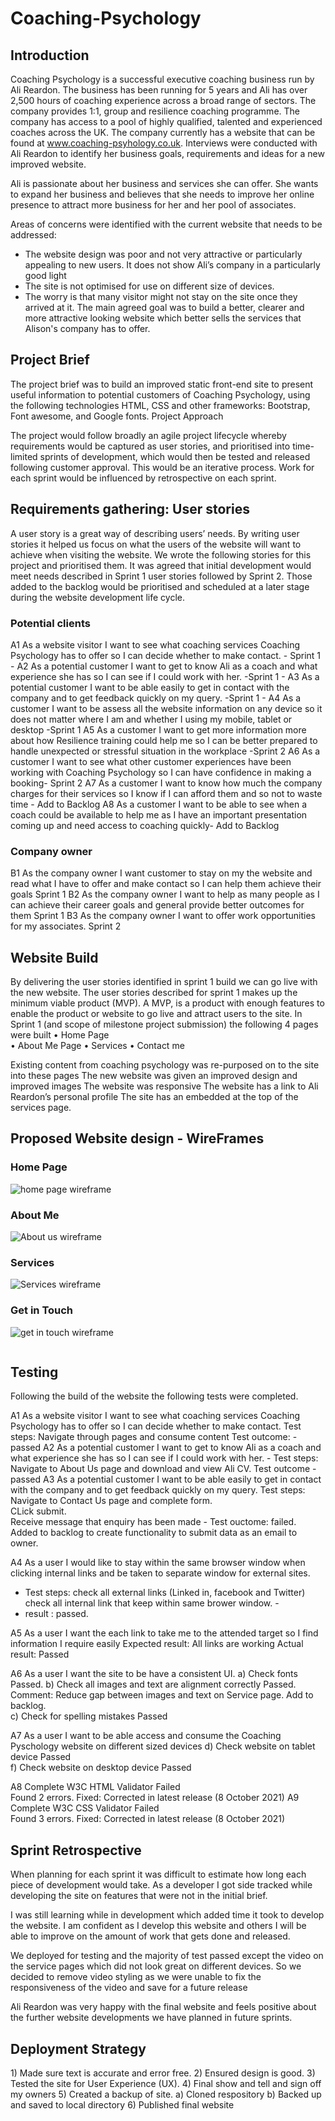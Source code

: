 <h1>Coaching-Psychology</h1>

<h2>Introduction</h2>

Coaching Psychology is a successful executive coaching business run by Ali Reardon.  The business has been running for 5 years and Ali has over 2,500 hours of coaching experience across a broad range of sectors.   The company provides 1:1, group and resilience coaching programme. The company has access to a pool of highly qualified, talented and experienced coaches across the UK.  The company currently has a website that can be found at www.coaching-psyhology.co.uk. 
Interviews were conducted with Ali Reardon to identify her business goals, requirements and ideas for a new improved website. 

Ali is passionate about her business and services she can offer.   She wants to expand her business and believes that she needs to improve her online presence to attract more business for her and her pool of associates.

Areas of concerns were identified with the current website that needs to be addressed:
-	The website design was poor and not very attractive or particularly appealing to new users.  It does not show Ali’s company in a particularly good light
-	The site is not optimised for use on different size of devices.
-	The worry is that many visitor might not stay on the site once they arrived at it.
The main agreed goal was to build a better, clearer and more attractive looking website which better sells the services that Alison's company has to offer.

<h2>Project Brief</h2>

The project brief was to build an improved static front-end site to present useful information to potential customers of Coaching Psychology, using the following technologies HTML, CSS and other frameworks: Bootstrap, Font awesome, and Google fonts.
Project Approach

The project would follow broadly an agile project lifecycle whereby requirements would be captured as user stories, and prioritised into time-limited sprints of development, which would then be tested and released following customer approval.  This would be an iterative process.   Work for each sprint would be influenced by retrospective on each sprint.

<h2>Requirements gathering: User stories</h2>

A user story is a great way of describing users’ needs.  By writing user stories it helped us focus on what the users of the website will want to achieve when visiting the website.   We wrote the following stories for this project and prioritised them.  It was agreed that initial development would meet needs described in Sprint 1 user stories followed by Sprint 2.  Those added to the backlog would be prioritised and scheduled at a later stage during the website development life cycle.

<h3>Potential clients</h3>

A1	As a website visitor I want to see what coaching services Coaching Psychology has to offer so I can decide whether to make contact. - Sprint 1 - 
A2	As a potential customer I want to get to know Ali as a coach and what experience she has so I can see if I could work with her. -Sprint 1 -
A3	As a potential customer I want to be able easily to get in contact with the company and to get feedback quickly on my query. -Sprint 1 - 
A4	As a customer I want to be assess all the website information on any device so it does not matter where I am and whether I using my mobile, tablet or desktop -Sprint 1
A5	As a customer I want to get more information more about how Resilience training could help me so I can be better prepared to handle unexpected or stressful situation in the workplace -Sprint 2
A6	As a customer I want to see what other customer experiences have been working with Coaching Psychology so I can have confidence in making a booking- Sprint 2
A7	As a customer I want to know how much the company charges for their services so I know if I can afford them and so not to waste time - Add to Backlog
A8	As a customer I want to be able to see when a coach could be available to help me as I have an important presentation coming up and need access to coaching quickly- Add to Backlog

<h3>Company owner</h3>

B1	As the company owner I want customer to stay on my the website and read what I have to offer and make contact so I can help them achieve their goals	Sprint 1
B2	As the company owner I want to help as many people as I can achieve their career goals and general provide better outcomes for them	Sprint 1
B3	As the company owner I want to offer work opportunities for my associates.	Sprint 2

<h2>Website Build</h2>

By delivering the user stories identified in sprint 1 build we can go live with the new website.  The user stories described for sprint 1 makes up the minimum viable product (MVP).  A MVP, is a product with enough features to enable the product or website to go live and attract users to the site.
In Sprint 1 (and scope of milestone project submission) the following 4 pages were built
•	Home Page     
•	About Me Page
•	Services 
•	Contact me

Existing content from coaching psychology was re-purposed on to the site into these pages
The new website was given an improved design and improved images
The website was responsive 
The website has a link to Ali Reardon’s personal profile
The site has an embedded at the top of the services page.

<h2>Proposed Website design - WireFrames</h2>

<h3>Home Page </H3>

<div class>
            <img src="images/Homewireframe.png" class="img-fluid" alt="home page wireframe" class="img-rounded" alt="home page wireframe">
</div>

<h3>About Me </H3>

<div class>
            <img src="images/Aboutuswireframe.png" class="img-fluid" alt="About us wireframe" class="img-rounded" alt="home page wireframe">
</div>

<h3>Services </H3>

<div class>
            <img src="images/Serviceswireframe.png" class="img-fluid" alt="Services wireframe" class="img-rounded" alt="home page wireframe">
</div>

<h3>Get in Touch </H3>

<div class>
            <img src="images/Getintouchwireframe.png" class="img-fluid" alt="get in touch wireframe" class="img-rounded" alt="home page wireframe">
</div>


<img></img>

<h2>Testing</h2>
Following the build of the website the following tests were completed.

A1	As a website visitor I want to see what coaching services Coaching Psychology has to offer so I can decide whether to make contact. 
Test steps: Navigate through pages and consume content
Test outcome: - passed
A2	As a potential customer I want to get to know Ali as a coach and what experience she has so I can see if I could work with her. -
Test steps:  Navigate to About Us page and download and view Ali CV.
Test outcome -passed
A3	As a potential customer I want to be able easily to get in contact with the company and to get feedback quickly on my query. 
Test steps:  Navigate to Contact Us page and complete form.   
CLick submit.  
Receive message that enquiry has been made - 
Test ouctome:  failed.  Added to backlog to create functionality to submit data as an email to owner.

A4	As a user I would like to stay within the same browser window when clicking internal links and be taken to separate window for external sites.  
- Test steps:  check all external links (Linked in, facebook and Twitter)
check all internal link that keep within same brower window.  - 
- result :  passed.  

A5  As a user I want the each link to take me to the attended target so I find information I require easily 
Expected result:  All links are working
Actual result:	Passed	<br>


A6  As a user I want the site to be have a consistent UI. 
    a)	Check fonts	Passed.	
    b)	Check all images and text are alignment correctly	Passed.  Comment: Reduce gap between images and text on Service page. Add to backlog.<br>
    c)	Check for spelling mistakes	Passed	<br>
    
A7  As a user I want to be able access and consume the Coaching Pyschology website on different sized devices
    d) Check website on tablet device	Passed	<br>
    f) Check website on desktop device	Passed	<br>

A8	Complete W3C HTML Validator Failed	<br>  Found 2 errors.  Fixed: Corrected in latest release (8 October 2021)
A9	Complete W3C CSS Validator	Failed	<br>  Found 3 errors.  Fixed: Corrected in latest release (8 October 2021)



<h2>Sprint Retrospective</h2>

When planning for each sprint it was difficult to estimate how long each piece of development would take.
As a developer I got side tracked while developing the site on features that were not in the initial brief.  

I was still learning while in development which added time it took to develop the website.  I am confident as I develop this website and others I will be able to improve on the amount of work that gets done and released.

We deployed for testing and the majority of test passed except the video on the service pages which did not look great on different devices.   So we decided to remove video styling as we were unable to fix the responsiveness of the video and save for a future release

Ali Reardon was very happy with the final website and feels positive about the further website developments we have planned in future sprints.

<h2>Deployment Strategy </h2>
1) Made sure text is accurate and error free.
2) Ensured  design is good.
3) Tested the site for User Experience (UX).
4) Final show and tell and sign off my owners
5) Created a backup of site. 
    a) Cloned respository
    b) Backed up and saved to local directory
6) Published final website
